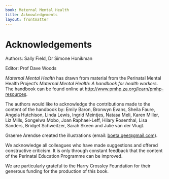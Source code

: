 ```yaml
---
book: Maternal Mental Health
title: Acknowledgements
layout: frontmatter
---
```


# Acknowledgements

Authors: Sally Field, Dr Simone Honikman

Editor: Prof Dave Woods

*Maternal Mental Health* has drawn from material from the Perinatal Mental Health Project’s *Maternal Mental Health: A handbook for health workers*. The handbook can be found online at http://www.pmhp.za.org/learn/pmhp-resources. 

The authors would like to acknowledge the contributions made to the content of the handbook by: Emily Baron, Bronwyn Evans, Sheila Faure, Angela Hutchison, Linda Lewis, Ingrid Meintjes, Natasa Meli, Karen Miller, Liz Mills, Songelwa Mobo, Joan Raphael-Leff, Hilary Rosenthal, Lisa Sanders, Bridget Schweitzer, Sarah Skeen and Julie van der Vlugt. 

Graeme Arendse created the illustrations (email: [boeta.gee@gmail.com](mailto:boeta.gee@gmail.com)).

We acknowledge all colleagues who have made suggestions and offered constructive criticism. It is only through constant feedback that the content of the Perinatal Education Programme can be improved. 

We are particularly grateful to the Harry Crossley Foundation for their generous funding for the production of this book. 
